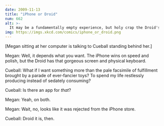 ```yaml
---
date: 2009-11-13
title: "iPhone or Droid"
num: 662
alt: >-
  It may be a fundamentally empty experience, but holy crap the Droid's 265 ppi screen is amazing.
img: https://imgs.xkcd.com/comics/iphone_or_droid.png
---
```

[Megan sitting at her computer is talking to Cueball standing behind her.]

Megan: Well, it depends what you want. The iPhone wins on speed and polish, but the Droid has that gorgeous screen and physical keyboard.

Cueball: What if I want something more than the pale facsimile of fulfillment brought by a parade of ever-fancier toys? To spend my life restlessly producing instead of sedately consuming?

Cueball: Is there an app for *that*?

Megan: Yeah, on both.

Megan: Wait, no, looks like it was rejected from the iPhone store.

Cueball: Droid it is, then.